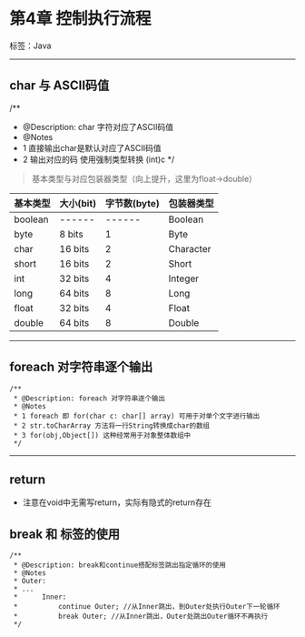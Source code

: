 # 第4章 控制执行流程

标签：Java


---

## char 与 ASCII码值
/**
 * @Description: char 字符对应了ASCII码值
 * @Notes
 * 1 直接输出char是默认对应了ASCII码值
 * 2 输出对应的码 使用强制类型转换 (int)c 
 */

> 基本类型与对应包装器类型（向上提升，这里为float->double）
>
|基本类型|大小(bit)|字节数(byte)|包装器类型|
|------|------|------|------|
|boolean|------|------|Boolean|
|byte|8 bits|1|Byte|
|char|16 bits|2|Character|
|short|16 bits|2|Short|
|int|32 bits|4|Integer|
|long|64 bits|8|Long|
|float|32 bits|4|Float|
|double|64 bits|8|Double|

---

## foreach 对字符串逐个输出

```
/**
 * @Description: foreach 对字符串逐个输出
 * @Notes
 * 1 foreach 即 for(char c: char[] array) 可用于对单个文字进行输出
 * 2 str.toCharArray 方法将一行String转换成char的数组
 * 3 for(obj,Object[]) 这种经常用于对象整体数组中
 */
```

---

## return 

- 注意在void中无需写return，实际有隐式的return存在

## break 和 标签的使用

```
/**
 * @Description: break和continue搭配标签跳出指定循环的使用
 * @Notes
 * Outer:
 * ...
 *      Inner:
 *          continue Outer; //从Inner跳出，到Outer处执行Outer下一轮循环
 *          break Outer; //从Inner跳出，Outer处跳出Outer循环不再执行
 */
```


